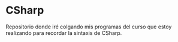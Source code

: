 # CSharp
Repositorio donde iré colgando mis programas del curso que estoy realizando para recordar la sintaxis de CSharp.
